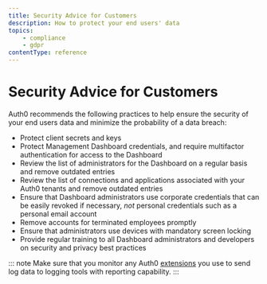 ```yaml
---
title: Security Advice for Customers
description: How to protect your end users' data
topics:
    - compliance
    - gdpr
contentType: reference
---
```

# Security Advice for Customers

Auth0 recommends the following practices to help ensure the security of your end users data and minimize the probability of a data breach:

* Protect client secrets and keys
* Protect Management Dashboard credentials, and require multifactor authentication for access to the Dashboard
* Review the list of administrators for the Dashboard on a regular basis and remove outdated entries
* Review the list of connections and applications associated with your Auth0 tenants and remove outdated entries
* Ensure that Dashboard administrators use corporate credentials that can be easily revoked if necessary, *not* personal credentials such as a personal email account
* Remove accounts for terminated employees promptly
* Ensure that administrators use devices with mandatory screen locking
* Provide regular training to all Dashboard administrators and developers on security and privacy best practices

::: note
Make sure that you monitor any Auth0 [extensions](/extensions#export-auth0-logs-to-an-external-service) you use to send log data to logging tools with reporting capability.
:::